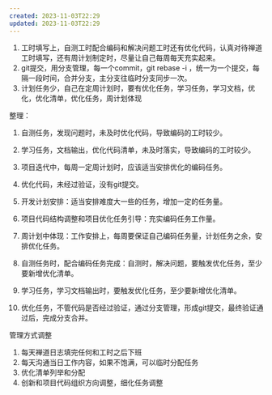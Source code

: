 ```yaml
---
created: 2023-11-03T22:29
updated: 2023-11-03T22:29
---
```

1. 工时填写上，自测工时配合编码和解决问题工时还有优化代码，认真对待禅道工时填写，还有周计划制定时，尽量让自己每周每天充实起来。
2. git提交，用分支管理，每一个commit，git rebase  -i ，统一为一个提交，每隔一段时间，合并分支，主分支往临时分支同步一次。
3. 计划任务少，自己在定周计划时，要有优化任务，学习任务，学习文档，优化，优化清单，优化任务，周计划体现

整理：
1. 自测任务，发现问题时，未及时优化代码，导致编码的工时较少。
2. 学习任务，文档输出，优化代码清单，未及时落实，导致编码的工时较少。
3. 项目迭代中，每周一定周计划时，应该适当安排优化的编码任务。
4. 优化代码，未经过验证，没有git提交。

1. 开发计划安排：适当安排难度大一些的任务，增加一定的任务量。
2. 项目代码结构调整和项目优化任务引导：充实编码任务工作量。
3. 周计划中体现：工作安排上，每周要保证自己编码任务量，计划任务之余，安排优化任务。
4. 自测任务时，配合编码任务完成：自测时，解决问题，要触发优化任务，至少要新增优化清单。
5. 学习任务，学习文档输出时，要触发优化任务，至少要新增优化清单。
6. 优化任务，不管代码是否经过验证，通过分支管理，形成git提交，最终验证通过后，完成分支合并。


管理方式调整
1. 每天禅道日志填完任何和工时之后下班
2. 每天沟通当日工作内容，如果不饱满，可以临时分配任务
3. 优化清单列举和分配
4. 创新和项目代码组织方向调整，细化任务调整